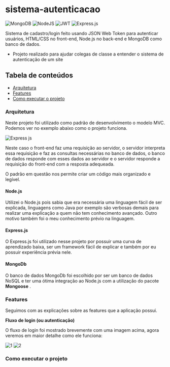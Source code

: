 # sistema-autenticacao
![MongoDB](https://img.shields.io/badge/MongoDB-%234ea94b.svg?style=for-the-badge&logo=mongodb&logoColor=white)
![NodeJS](https://img.shields.io/badge/node.js-6DA55F?style=for-the-badge&logo=node.js&logoColor=white)
![JWT](https://img.shields.io/badge/JWT-black?style=for-the-badge&logo=JSON%20web%20tokens)
![Express.js](https://img.shields.io/badge/express.js-%23404d59.svg?style=for-the-badge&logo=express&logoColor=%2361DAFB)

Sistema de cadastro/login feito usando JSON Web Token para autenticar usuários, HTML/CSS no front-end, Node.js no back-end e MongoDB como banco de dados.
* Projeto realizado para ajudar colegas de classe a entender o sistema de autenticação de um site

## Tabela de conteúdos

* [Arquitetura](#arquitetura)
* [Features](#features)
* [Como executar o projeto](#como-executar-o-projeto)


<a name="arquitetura"></a>
### Arquitetura

Neste projeto foi utilizado como padrão de desenvolvimento o modelo MVC. Podemos ver no exemplo abaixo como o projeto funciona.

![Express js](https://github.com/matheuscursino/sistema-autenticacao/assets/142545274/6b42b257-3d2c-4e26-a3e7-024f9b1baaa5)

Neste caso o front-end faz uma requisição ao servidor, o servidor interpreta essa requisição e faz as consultas necessárias no banco de dados, o banco de dados responde com esses dados ao servidor e o servidor responde a requisição do front-end com a resposta adequeada.

O padrão em questão nos permite criar um código mais organizado e legível.

#### Node.js

Utilizei o Node.js pois sabia que era necessária uma linguagem fácil de ser explicada, linguagens como Java por exemplo são verbosas demais para realizar uma explicação a quem não tem conhecimento avançado. Outro motivo também foi o meu conhecimento prévio na linguagem.

#### Express.js

O Express.js foi utilizado nesse projeto por possuir uma curva de aprendizado baixa, ser um framework fácil de explicar e também por eu possuir experiência prévia nele.

#### MongoDb

O banco de dados MongoDb foi escolhido por ser um banco de dados NoSQL e ter uma ótima integração ao Node.js com a utilização do pacote **Mongoose** .



<a name="features"></a>
### Features

Seguimos com as explicações sobre as features que a aplicação possui.

**Fluxo de login (ou autenticação)**

O fluxo de login foi mostrado brevemente com uma imagem acima, agora veremos em maior detalhe como ele funciona:

![1](https://github.com/matheuscursino/sistema-autenticacao/assets/142545274/e40a1d39-1f57-4efb-b14a-092a26a52f3e)
![2](https://github.com/matheuscursino/sistema-autenticacao/assets/142545274/700ab164-e601-4ebc-afe1-4b22d9ea2161)





<a name="como-executar-o-projeto"></a>
### Como executar o projeto
